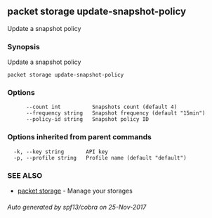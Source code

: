 ## packet storage update-snapshot-policy

Update a snapshot policy

### Synopsis


Update a snapshot policy

```
packet storage update-snapshot-policy
```

### Options

```
      --count int          Snapshots count (default 4)
      --frequency string   Snapshot frequency (default "15min")
      --policy-id string   Snapshot policy ID
```

### Options inherited from parent commands

```
  -k, --key string       API key
  -p, --profile string   Profile name (default "default")
```

### SEE ALSO
* [packet storage](packet_storage.md)	 - Manage your storages

###### Auto generated by spf13/cobra on 25-Nov-2017
